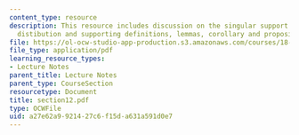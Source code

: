 ```yaml
---
content_type: resource
description: This resource includes discussion on the singular support of a tempered
  distibution and supporting definitions, lemmas, corollary and propositions
file: https://ol-ocw-studio-app-production.s3.amazonaws.com/courses/18-155-differential-analysis-fall-2004/a27e62a9921427c6f15da631a591d0e7_section12.pdf
file_type: application/pdf
learning_resource_types:
- Lecture Notes
parent_title: Lecture Notes
parent_type: CourseSection
resourcetype: Document
title: section12.pdf
type: OCWFile
uid: a27e62a9-9214-27c6-f15d-a631a591d0e7
---
```

